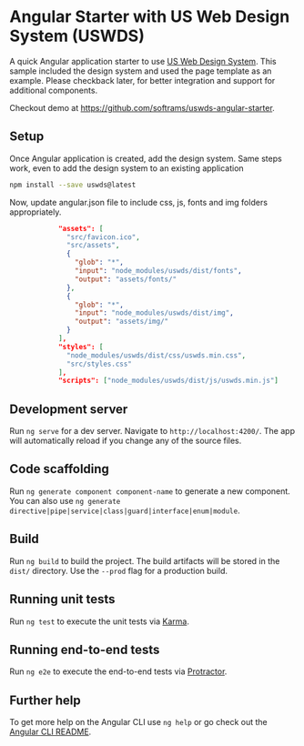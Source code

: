 # Angular Starter with US Web Design System (USWDS)

A quick Angular application starter to use [US Web Design System](https://designsystem.digital.gov/). This sample included the design system and
used the page template as an example. Please checkback later, for better integration and support for additional
components.

Checkout demo at https://github.com/softrams/uswds-angular-starter.

## Setup

Once Angular application is created, add the design system. Same steps work, even to add the design system
to an existing application

```bash
npm install --save uswds@latest
```

Now, update angular.json file to include css, js, fonts and img folders appropriately.

```json
            "assets": [
              "src/favicon.ico",
              "src/assets",
              {
                "glob": "*",
                "input": "node_modules/uswds/dist/fonts",
                "output": "assets/fonts/"
              },
              {
                "glob": "*",
                "input": "node_modules/uswds/dist/img",
                "output": "assets/img/"
              }
            ],
            "styles": [
              "node_modules/uswds/dist/css/uswds.min.css",
              "src/styles.css"
            ],
            "scripts": ["node_modules/uswds/dist/js/uswds.min.js"]
```

## Development server

Run `ng serve` for a dev server. Navigate to `http://localhost:4200/`. The app will automatically reload if you change any of the source files.

## Code scaffolding

Run `ng generate component component-name` to generate a new component. You can also use `ng generate directive|pipe|service|class|guard|interface|enum|module`.

## Build

Run `ng build` to build the project. The build artifacts will be stored in the `dist/` directory. Use the `--prod` flag for a production build.

## Running unit tests

Run `ng test` to execute the unit tests via [Karma](https://karma-runner.github.io).

## Running end-to-end tests

Run `ng e2e` to execute the end-to-end tests via [Protractor](http://www.protractortest.org/).

## Further help

To get more help on the Angular CLI use `ng help` or go check out the [Angular CLI README](https://github.com/angular/angular-cli/blob/master/README.md).
